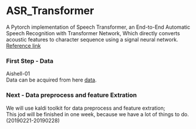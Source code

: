 # ASR_Transformer
A Pytorch implementation of Speech Transformer, an End-to-End Automatic Speech Recognition with Transformer Network, Which directly converts acoustic features to character sequence using a signal neural network.<br>
[Reference link](https://github.com/kaituoxu/Speech-Transformer, '悬停显示')<br>
### First Step - Data
  Aishell-01 <br>
  Data can be acquired from here [data](http://www.openslr.org/33/, '悬停显示').<br>
### Next - Data preprocess and feature Extration
  We will use kaldi toolkit for data preprocess and feature extration;<br>
  This jod will be finished in one week, because we have a lot of things to do.(20190221-20190228)<br>
